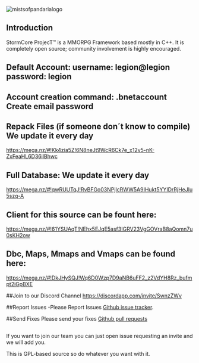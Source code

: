 ![mistsofpandarialogo](https://fotos.subefotos.com/b23fd93d516ceeab320c6fc94cbac520o.png)

## Introduction
StormCore ProjecT™ is a MMORPG Framework based mostly in C++.
It is completely open source; community involvement is highly encouraged. 

## Default Account: username: legion@legion password: legion
## Account creation command: .bnetaccount Create email password

## Repack Files (if someone don´t know to compile) We update it every day
https://mega.nz/#!Kk4zia5Z!6N8neJt9WcR6Ck7e_x12v5-nK-ZxFeaHL6D36ilBhwc

## Full Database: We update it every day
https://mega.nz/#!qwRUUTqJ!RvBFGo03NPjIcRWW5A9IHukt5YYIDrRjHeJlu5szq-A

## Client for this source can be fount here:
https://mega.nz/#!61YSUAqT!NEhx5EJqE5asf3IGRV23VgGOVraB8aQomn7u0sKH2ow

## Dbc, Maps, Mmaps and Vmaps can be found here:
https://mega.nz/#!DkJHySQJ!Wq6D0Wzp7D9aNB6uFF2_z2VdYH8Rz_bufmpt2iGpBXE

##Join to our Discord Channel
https://discordapp.com/invite/SwnzZWv

##Report Issues
-Please Report Issues [Github issue tracker](https://github.com/Ragebones/Legioncore/issues).

##Send Fixes
Please send your fixes [Github pull requests](https://github.com/Ragebones/Legioncore/pulls)

##
If you want to join our team you can just open issue requesting an invite and we will add you.

This is GPL-based source so do whatever you want with it.
